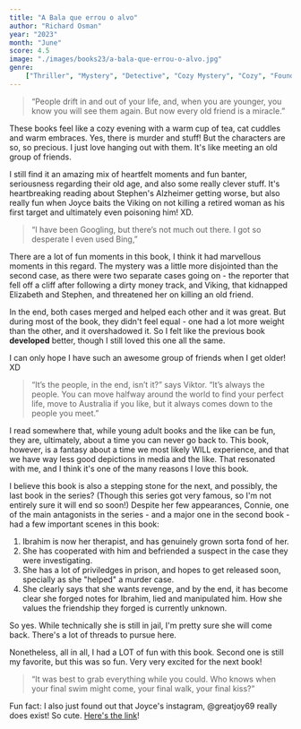 ```yaml
---
title: "A Bala que errou o alvo"
author: "Richard Osman"
year: "2023"
month: "June"
score: 4.5
image: "./images/books23/a-bala-que-errou-o-alvo.jpg"
genre:
    ["Thriller", "Mystery", "Detective", "Cozy Mystery", "Cozy", "Found Family", "Humor"]
---
```


> “People drift in and out of your life, and, when you are younger, you know you will see them again. But now every old friend is a miracle.”

These books feel like a cozy evening with a warm cup of tea, cat cuddles and warm embraces. Yes, there is murder and stuff! But the characters are so, so precious. I just love hanging out with them. It's like meeting an old group of friends.

I still find it an amazing mix of heartfelt moments and fun banter, seriousness regarding their old age, and also some really clever stuff. It's heartbreaking reading about Stephen's Alzheimer getting worse, but also really fun when Joyce baits the Viking on not killing a retired woman as his first target and ultimately even poisoning him! XD.

> “I have been Googling, but there’s not much out there. I got so desperate I even used Bing,”

There are a lot of fun moments in this book, I think it had marvellous moments in this regard. The mystery was a little more disjointed than the second case, as there were two separate cases going on - the reporter that fell off a cliff after following a dirty money track, and Viking, that kidnapped Elizabeth and Stephen, and threatened her on killing an old friend.

In the end, both cases merged and helped each other and it was great. But during most of the book, they didn't feel equal - one had a lot more weight than the other, and it overshadowed it. So I felt like the previous book **developed** better, though I still loved this one all the same.

I can only hope I have such an awesome group of friends when I get older! XD

> “It’s the people, in the end, isn’t it?” says Viktor. “It’s always the people. You can move halfway around the world to find your perfect life, move to Australia if you like, but it always comes down to the people you meet.”

I read somewhere that, while young adult books and the like can be fun, they are, ultimately, about a time you can never go back to. This book, however, is a fantasy about a time we most likely WILL experience, and that we have way less good depictions in media and the like. That resonated with me, and I think it's one of the many reasons I love this book.

I believe this book is also a stepping stone for the next, and possibly, the last book in the series? (Though this series got very famous, so I'm not entirely sure it will end so soon!) Despite her few appearances, Connie, one of the main antagonists in the series - and a major one in the second book - had a few important scenes in this book:

1. Ibrahim is now her therapist, and has genuinely grown sorta fond of her.
2. She has cooperated with him and befriended a suspect in the case they were investigating.
3. She has a lot of priviledges in prison, and hopes to get released soon, specially as she "helped" a murder case.
4. She clearly says that she wants revenge, and by the end, it has become clear she forged notes for Ibrahim, lied and manipulated him. How she values the friendship they forged is currently unknown.

So yes. While technically she is still in jail, I'm pretty sure she will come back. There's a lot of threads to pursue here.

Nonetheless, all in all, I had a LOT of fun with this book. Second one is still my favorite, but this was so fun. Very very excited for the next book!

> “It was best to grab everything while you could. Who knows when your final swim might come, your final walk, your final kiss?”

Fun fact: I also just found out that Joyce's instagram, @greatjoy69 really does exist! So cute. [Here's the link](https://www.instagram.com/greatjoy69/)!
